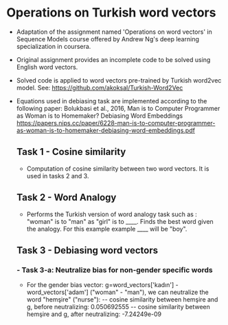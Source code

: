# Operations on Turkish word vectors


- Adaptation of the assignment named 'Operations on word vectors' in Sequence Models course offered by Andrew Ng's deep learning specialization in coursera.
- Original assignment provides an incomplete code to be solved using English word vectors.
- Solved code is applied to word vectors pre-trained by Turkish word2vec model. See: https://github.com/akoksal/Turkish-Word2Vec
- Equations used in debiasing task are implemented according to the following paper:
   Bolukbasi et al., 2016, Man is to Computer Programmer as Woman is to Homemaker? Debiasing Word Embeddings
   https://papers.nips.cc/paper/6228-man-is-to-computer-programmer-as-woman-is-to-homemaker-debiasing-word-embeddings.pdf
   
   ## Task 1 - Cosine similarity
   - Computation of  cosine similarity  between two word vectors. It is used in tasks 2 and 3.
   ## Task 2 - Word Analogy
   - Performs the Turkish version of word analogy task such as : "woman" is to "man" as "girl" is to ____. Finds the best word given the analogy. For this example example ____ will be "boy". 
   ## Task 3 - Debiasing word vectors
   ### - Task 3-a: Neutralize bias for non-gender specific words
   - For the gender bias vector: g=word_vectors['kadın'] - word_vectors['adam'] ("woman" - "man"), we can neutralize the word "hemşire" ("nurse"):
   -- cosine similarity between hemşire and g, before neutralizing:  0.050692555
   -- cosine similarity between hemşire and g, after neutralizing:  -7.24249e-09
   
   


